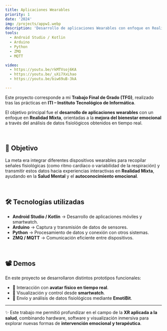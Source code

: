 ```yaml
---
title: Aplicaciones Wearables
priority: 1
date: '2024'
img: /projects/appw1.webp
description: 'Desarrollo de aplicaciones Wearables con enfoque en Realidad Mixta para la mejora del bienestar emocional mediante el uso de datos fisiológicos.'
tools:
  - Android Studio / Kotlin
  - Arduino
  - Python
  - ZMQ
  - MQTT

video: 
  - https://youtu.be/rkMTVsoj6KA
  - https://youtu.be/_uXi7XxLhao
  - https://youtu.be/biw69uB-3kA

---
```


Este proyecto corresponde a mi **Trabajo Final de Grado (TFG)**, realizado tras las prácticas en **ITI – Instituto Tecnológico de Informática**.  

El objetivo principal fue el **desarrollo de aplicaciones wearables** con un enfoque en **Realidad Mixta**, orientadas a la **mejora del bienestar emocional** a través del análisis de datos fisiológicos obtenidos en tiempo real.  

<br>

## 🎯 Objetivo
La meta era integrar diferentes dispositivos wearables para recopilar señales fisiológicas (como ritmo cardíaco o variabilidad de la respiración) y transmitir estos datos hacia experiencias interactivas en **Realidad Mixta**, ayudando en la **Salud Mental** y el **autoconocimiento emocional**.

<br>

## 🛠️ Tecnologías utilizadas
- **Android Studio / Kotlin** → Desarrollo de aplicaciones móviles y smartwatch.  
- **Arduino** → Captura y transmisión de datos de sensores.  
- **Python** → Procesamiento de datos y conexión con otros sistemas.  
- **ZMQ / MQTT** → Comunicación eficiente entre dispositivos.  

<br>

## 📽️ Demos
En este proyecto se desarrollaron distintos prototipos funcionales:  
- 🎥 Interacción con **avatar físico en tiempo real**.  
- 🎥 Visualización y control desde **smartwatch**.  
- 🎥 Envío y análisis de datos fisiológicos mediante **EmotiBit**.  

---

✨ Este trabajo me permitió profundizar en el campo de la **XR aplicada a la salud**, combinando hardware, software y visualización inmersiva para explorar nuevas formas de **intervención emocional y terapéutica**.